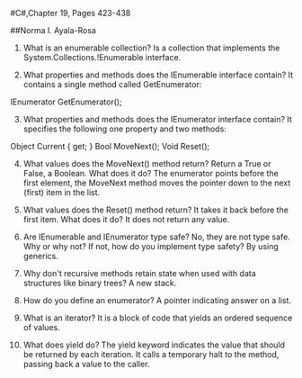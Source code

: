 #C#,Chapter 19, Pages 423-438

##Norma I. Ayala-Rosa

1. What is an enumerable collection? Is a collection that implements the System.Collections.!Enumerable interface.

2. What properties and methods does the IEnumerable interface contain? It contains a single method called GetEnumerator:

IEnumerator GetEnumerator();

3. What properties and methods does the IEnumerator interface contain? It specifies the following one property and two methods:

Object Current { get;  }
Bool MoveNext();
Void Reset();

4. What values does the MoveNext() method return? Return a True or False, a Boolean.
What does it do? The enumerator points before the first element, the MoveNext method moves the pointer down to the next (first) item in the list.

5. What values does the Reset() method return? It takes it back before the first item.
What does it do? It does not return any value.

6. Are IEnumerable and IEnumerator type safe? No, they are not type safe.
Why or why not? If not, how do you implement type safety? By using generics.

7. Why don't recursive methods retain state when used with data structures like binary trees?
A new stack.

8. How do you define an enumerator? A pointer indicating answer on a list.

9. What is an iterator? It is a block of code that yields an ordered sequence of values.  

10. What does yield do? The yield keyword indicates the value that should be returned by each iteration.  It calls a temporary halt to the method, passing back a value to the caller.












